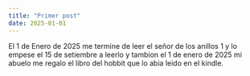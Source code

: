 ```yaml
---
title: "Primer post"
date: 2025-01-01
---
```


El 1 de Enero de 2025 me termine de leer el señor de los anillos 1 y lo empese 
el 15 de setiembre a leerlo y tambion el 1 de enero de 2025 mi abuelo me regalo
el libro del hobbit  que lo abia leido en el kindle.
